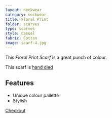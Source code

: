 ```yaml
---
layout: neckwear
category: neckwear
title: Floral Print
folder: scarves
type: scarves
style: Casual
fabric: Cotton
image: scarf-4.jpg
---
```


This *Floral Print Scarf* is a great punch of colour.

This scarf is [hand died](http://en.wikipedia.org/wiki/Custom_fabric_dyeing)

## Features

- Unique colour pallette
- Stylish

<a class="btn btn-alt milli" href="{{site.baseurl}}/cart/">Checkout</a>



